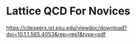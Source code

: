 # Lattice QCD For Novices

https://citeseerx.ist.psu.edu/viewdoc/download?doi=10.1.1.565.4053&rep=rep1&type=pdf

